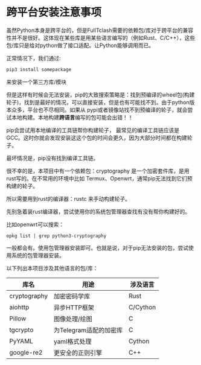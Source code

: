 # 跨平台安装注意事项

虽然Python本身是跨平台的，但是FullTclash需要的依赖包/库对于跨平台的兼容性并不是很好。这体现在某些库是用某些语言编写的（例如Rust、C/C++），这些包/库只是给对python做了接口适配。让Python能够调用而已。



正常情况下，我们通过:

```bash
pip3 install somepackage
```

来安装一个第三方库/模块

但是这样有时候会无法安装，pip的大致搜索策略是：找到预编译的wheel包(构建轮子)，找到是最好的情况，可以直接安装，但是也有可能找不到。由于python版本众多，平台也不尽相同。如果从 pypi或者镜像站找不到预编译的轮子，就会尝试本地构建。本地构建**跨语言**编写的包可能会出错！！



pip会尝试用本地编译的工具链帮你构建轮子， 最常见的编译工具链应该是 GCC。这时你就会发现安装这这个包的时间会更久，因为大部分时间都在构建轮子。



最坏情况是，pip没有找到编译工具链。

很不幸的是，本项目中有一个依赖包：cryptography 是一个加密套件库，是用rust写的。在不常用的环境中比如 Termux、Openwrt，通常pip无法找到它们预构建的轮子。

所以需要用到rust的编译器：rustc 来手动构建轮子。

先别急着装rust编译器，尝试使用你的系统包管理器查找有没有帮你构建好的。



比如openwrt可以搜索：

```
opkg list | grep python3-cryptography
```

一般都会有。使用包管理器安装即可。也就是说，对于pip无法安装的包，尝试使用系统的包管理器安装。





以下列出本项目涉及其他语言的包/库：

| 库名           | 用途              | 涉及语言     |
| ------------ | --------------- | -------- |
| cryptography | 加密密码学库          | Rust     |
| aiohttp      | 异步HTTP框架        | C/Cython |
| Pillow       | 图像处理/绘图         | C        |
| tgcrypto     | 为Telegram适配的加密库 | C        |
| PyYAML       | yaml格式处理        | Cython   |
| google-re2   | 更安全的正则引擎        | C++      |

